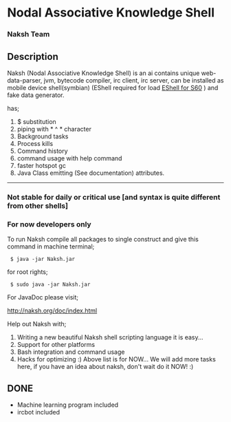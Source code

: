 Nodal Associative Knowledge Shell
=================================
### Naksh Team

Description
------------
Naksh (Nodal Associative Knowledge Shell) is an ai contains unique web-data-parser,
jvm, bytecode compiler, irc client, irc server,
can be installed as mobile device shell(symbian)
(EShell required for load [EShell for S60](http://www.developer.nokia.com/Community/Wiki/Eshell_on_S60_5th_edition_SDK "EShell for S60") )
and fake data generator.


has;
1.  $ substitution
2.  piping with * ^ * character
3.  Background tasks
4.  Process kills
5.  Command history
6.  command usage with help command
7.  faster hotspot gc
8.  Java Class emitting (See documentation)
attributes.

* * *

### Not stable for daily or critical use [and syntax is quite different from other shells]
### For now developers only

To run Naksh compile all packages to single construct 
and give this command in machine terminal;

<pre><code> $ java -jar Naksh.jar </code></pre>
for root rights;
<pre><code> $ sudo java -jar Naksh.jar </code></pre>

For JavaDoc please visit;

http://naksh.org/doc/index.html

Help out Naksh with;
1.  Writing a new beautiful Naksh shell scripting language it is easy...
2.  Support for other platforms
3.  Bash integration and command usage
4.  Hacks for optimizing  :)
Above list is for NOW...
We will add more tasks here, if you have an idea about naksh, don't wait do it NOW! :)

DONE
------

* Machine learning program included
* ircbot included